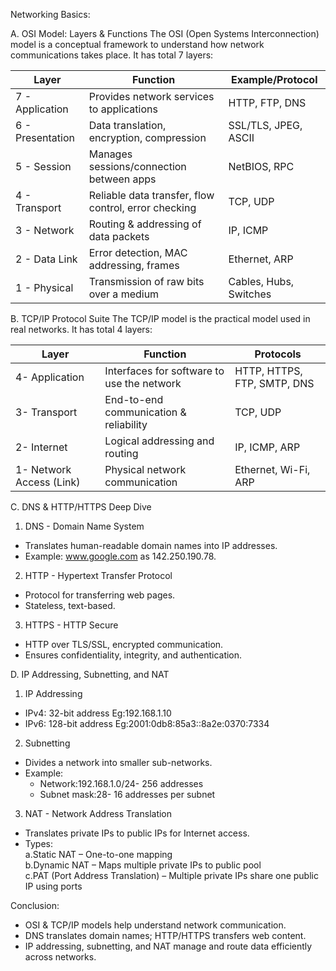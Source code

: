 Networking Basics:

A. OSI Model: Layers & Functions
The OSI (Open Systems Interconnection) model is a conceptual framework to understand how network communications takes place. It has total 7 layers:

| Layer | Function | Example/Protocol |
|-------|---------|----------------|
| 7 - Application | Provides network services to applications | HTTP, FTP, DNS |
| 6 - Presentation | Data translation, encryption, compression | SSL/TLS, JPEG, ASCII |
| 5 - Session | Manages sessions/connection between apps | NetBIOS, RPC |
| 4 - Transport | Reliable data transfer, flow control, error checking | TCP, UDP |
| 3 - Network | Routing & addressing of data packets | IP, ICMP |
| 2 - Data Link | Error detection, MAC addressing, frames | Ethernet, ARP |
| 1 - Physical | Transmission of raw bits over a medium | Cables, Hubs, Switches |

B. TCP/IP Protocol Suite
The TCP/IP model is the practical model used in real networks. It has total 4 layers:

| Layer | Function | Protocols |
|-------|---------|-----------|
|4- Application | Interfaces for software to use the network | HTTP, HTTPS, FTP, SMTP, DNS |
|3- Transport | End-to-end communication & reliability | TCP, UDP |
|2- Internet | Logical addressing and routing | IP, ICMP, ARP |
|1- Network Access (Link) | Physical network communication | Ethernet, Wi-Fi, ARP |

C. DNS & HTTP/HTTPS Deep Dive
1. DNS - Domain Name System
- Translates human-readable domain names into IP addresses.  
- Example: www.google.com as 142.250.190.78. 
2. HTTP - Hypertext Transfer Protocol 
- Protocol for transferring web pages.  
- Stateless, text-based.  
3. HTTPS - HTTP Secure
- HTTP over TLS/SSL, encrypted communication.  
- Ensures confidentiality, integrity, and authentication.

D. IP Addressing, Subnetting, and NAT
1. IP Addressing
- IPv4: 32-bit address Eg:192.168.1.10
- IPv6: 128-bit address Eg:2001:0db8:85a3::8a2e:0370:7334
2. Subnetting
- Divides a network into smaller sub-networks.  
- Example:  
  - Network:192.168.1.0/24- 256 addresses  
  - Subnet mask:28- 16 addresses per subnet  
3. NAT - Network Address Translation
- Translates private IPs to public IPs for Internet access.  
- Types:  
  a.Static NAT – One-to-one mapping  
  b.Dynamic NAT – Maps multiple private IPs to public pool  
  c.PAT (Port Address Translation) – Multiple private IPs share one public IP using ports  

Conclusion:
- OSI & TCP/IP models help understand network communication.  
- DNS translates domain names; HTTP/HTTPS transfers web content.  
- IP addressing, subnetting, and NAT manage and route data efficiently across networks.
